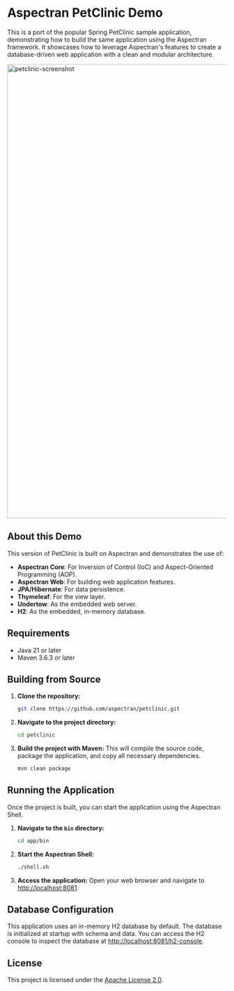 # Aspectran PetClinic Demo

This is a port of the popular Spring PetClinic sample application, demonstrating how to build the same application using the Aspectran framework. It showcases how to leverage Aspectran's features to create a database-driven web application with a clean and modular architecture.

<img width="1042" alt="petclinic-screenshot" src="https://cloud.githubusercontent.com/assets/838318/19727082/2aee6d6c-9b8e-11e6-81fe-e889a5ddfded.png">

## About this Demo

This version of PetClinic is built on Aspectran and demonstrates the use of:

- **Aspectran Core**: For Inversion of Control (IoC) and Aspect-Oriented Programming (AOP).
- **Aspectran Web**: For building web application features.
- **JPA/Hibernate**: For data persistence.
- **Thymeleaf**: For the view layer.
- **Undertow**: As the embedded web server.
- **H2**: As the embedded, in-memory database.

## Requirements

- Java 21 or later
- Maven 3.6.3 or later

## Building from Source

1.  **Clone the repository:**
    ```sh
    git clone https://github.com/aspectran/petclinic.git
    ```

2.  **Navigate to the project directory:**
    ```sh
    cd petclinic
    ```

3.  **Build the project with Maven:**
    This will compile the source code, package the application, and copy all necessary dependencies.
    ```sh
    mvn clean package
    ```

## Running the Application

Once the project is built, you can start the application using the Aspectran Shell.

1.  **Navigate to the `bin` directory:**
    ```sh
    cd app/bin
    ```

2.  **Start the Aspectran Shell:**
    ```sh
    ./shell.sh
    ```

3.  **Access the application:**
    Open your web browser and navigate to [http://localhost:8081](http://localhost:8081).

## Database Configuration

This application uses an in-memory H2 database by default. The database is initialized at startup with schema and data. You can access the H2 console to inspect the database at [http://localhost:8081/h2-console](http://localhost:8081/h2-console).

## License

This project is licensed under the [Apache License 2.0](LICENSE.txt).
